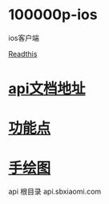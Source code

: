 # 100000p-ios
ios客户端


 [Readthis](http://100000p.com)

# [api文档地址](https://github.com/zhangshanhai/readthis-api)

# [功能点](https://github.com/zhangshanhai/readthis-web/blob/master/README.md)

# [手绘图](https://github.com/zhangshanhai/readthis-web/blob/master/img/index.md)


api 根目录 api.sbxiaomi.com
